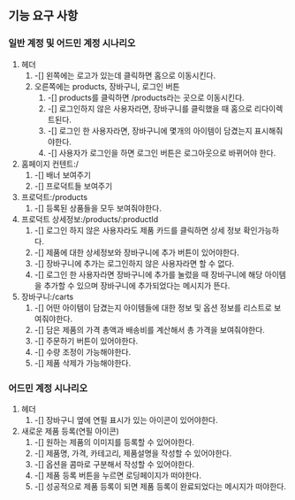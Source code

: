 ## 기능 요구 사항

### 일반 계정 및 어드민 계정 시나리오

1. 헤더
   1. -[] 왼쪽에는 로고가 있는데 클릭하면 홈으로 이동시킨다.
   2. 오른쪽에는 products, 장바구니, 로그인 버튼
      1. -[] products를 클릭하면 /products라는 곳으로 이동시킨다.
      2. -[] 로그인하지 않은 사용자라면, 장바구니를 클릭했을 때 홈으로 리다이렉트된다.
      3. -[] 로그인 한 사용자라면, 장바구니에 몇개의 아이템이 담겼는지 표시해줘야한다.
      4. -[] 사용자가 로그인을 하면 로그인 버튼은 로그아웃으로 바뀌어야 한다.
2. 홈페이지 컨텐트:/
   1. -[] 배너 보여주기
   2. -[] 프로덕트들 보여주기
3. 프로덕트:/products
   1. -[] 등록된 상품들을 모두 보여줘야한다.
4. 프로덕트 상세정보:/products/:productId
   1. -[] 로그인 하지 않은 사용자라도 제품 카드를 클릭하면 상세 정보 확인가능하다.
   2. -[] 제품에 대한 상세정보와 장바구니에 추가 버튼이 있어야한다.
   3. -[] 장바구니에 추가는 로그인하지 않은 사용자라면 할 수 없다.
   4. -[] 로그인 한 사용자라면 장바구니에 추가를 눌렀을 때 장바구니에 해당 아이템을 추가할 수 있으며 장바구니에 추가되었다는 메시지가 뜬다.
5. 장바구니:/carts
   1. -[] 어떤 아이템이 담겼는지 아이템들에 대한 정보 및 옵션 정보를 리스트로 보여줘야한다.
   2. -[] 담은 제품의 가격 총액과 배송비를 계산해서 총 가격을 보여줘야한다.
   3. -[] 주문하기 버튼이 있어야한다.
   4. -[] 수량 조정이 가능해야한다.
   5. -[] 제품 삭제가 가능해야한다.

### 어드민 계정 시나리오

1. 헤더
   1. -[] 장바구니 옆에 연필 표시가 있는 아이콘이 있어야한다.
2. 새로운 제품 등록(연필 아이콘)
   1. -[] 원하는 제품의 이미지를 등록할 수 있어야한다.
   2. -[] 제품명, 가격, 카테고리, 제품설명을 작성할 수 있어야한다.
   3. -[] 옵션을 콤마로 구분해서 작성할 수 있어야한다.
   4. -[] 제품 등록 버튼을 누르면 로딩페이지가 떠야한다.
   5. -[] 성공적으로 제품 등록이 되면 제품 등록이 완료되었다는 메시지가 떠야한다.
